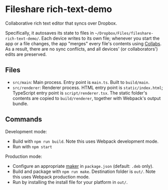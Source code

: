 # Fileshare rich-text-demo

Collaborative rich text editor that syncs over Dropbox.

Specifically, it autosaves its state to files in `~/Dropbox/Files/fileshare-rich-text-demo/`. Each device writes to its own file; whenever you start the app or a file changes, the app "merges" every file's contents using [Collabs](https://collabs.readthedocs.io/en/latest/). As a result, there are no sync conflicts, and all devices' (or collaborators') edits are preserved.

## Files

- `src/main`: Main process. Entry point is `main.ts`. Built to `build/main`.
- `src/renderer`: Renderer process. HTML entry point is `static/index.html`; TypeScript entry point is `script/renderer.tsx`. The static folder's contents are copied to `build/renderer`, together with Webpack's output bundle.

## Commands

Development mode:

- Build with `npm run build`. Note this uses Webpack development mode.
- Run with `npm start`

Production mode:

- Configure an appropriate [maker](https://www.electronforge.io/config/makers) in `package.json` (default: `.deb` only).
- Build and package with `npm run make`. Destination folder is `out/`. Note this uses Webpack production mode.
- Run by installing the install file for your platform in `out/`.
